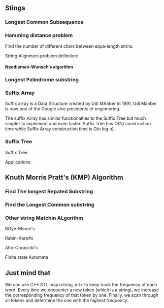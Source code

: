 ## Stings

### Longest Common Subsequence


### Hamming distance problem

Find the number of different chars between equa-length strins.


String Alignment  problem definition: 

#### Needleman-Wunsch’s algorithm

### Longest Palindrome substring


### Suffix Array

Suffix array is a Data Structure created by Udi MAnber in 1991. Udi Manber is now one of the Google vice presidents of enginnering.

The suffix Array has similar functionalties to the Suffix Tree but much simpler to implement and even faster.
Suffix Tree has O(N) construction time while Suffix Array construction time is O(n log n).




### Suffix Tree

Suffix Tree:

Applications:

## Knuth Morris Pratt's (KMP) Algorithm


### Find The longest Repated Substring 


### Find the Longest Common substring



### Other string Matchin ALgorithm

BOye-Moore's

Rabin-Karp#s


Aho-Corasicki's


Finite state Automata

## Just mind that 

We can use C++ STL map<string, int> to keep track the frequency
of each word. Every time we encounter a new token (which is a string), we increase the
corresponding frequency of that token by one. Finally, we scan through all tokens and
determine the one with the highest frequency.
